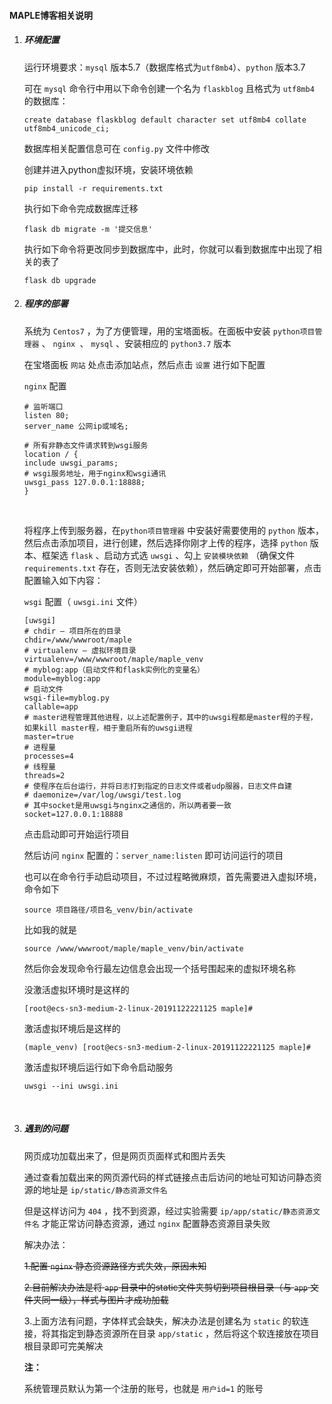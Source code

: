 #### MAPLE博客相关说明

1. ##### 环境配置

   运行环境要求：`mysql` 版本5.7（数据库格式为`utf8mb4`）、`python` 版本3.7

   
   可在 `mysql` 命令行中用以下命令创建一个名为 `flaskblog` 且格式为 `utf8mb4` 的数据库：

   ```mysql
   create database flaskblog default character set utf8mb4 collate utf8mb4_unicode_ci;
   ```

   数据库相关配置信息可在 `config.py` 文件中修改

   

   创建并进入python虚拟环境，安装环境依赖

   ```shell
   pip install -r requirements.txt
   ```

   

   执行如下命令完成数据库迁移

   ```shell
   flask db migrate -m '提交信息'
   ```

   

   执行如下命令将更改同步到数据库中，此时，你就可以看到数据库中出现了相关的表了

   ```shell
   flask db upgrade
   ```

   

2. ##### 程序的部署

   系统为 `Centos7` ，为了方便管理，用的宝塔面板。在面板中安装 `python项目管理器` 、 `nginx `、 `mysql` 、安装相应的 `python3.7` 版本

   在宝塔面板 `网站` 处点击添加站点，然后点击 `设置` 进行如下配置

    `nginx` 配置

       # 监听端口
       listen 80;
       server_name 公网ip或域名;
       
       # 所有非静态文件请求转到wsgi服务
       location / {
       include uwsgi_params;
       # wsgi服务地址，用于nginx和wsgi通讯
       uwsgi_pass 127.0.0.1:18888;
       }

   ​    

   将程序上传到服务器，在`python项目管理器` 中安装好需要使用的 `python` 版本，然后点击添加项目，进行创建，然后选择你刚才上传的程序，选择 `python` 版本、框架选 `flask` 、启动方式选 `uwsgi` 、勾上 `安装模块依赖` （确保文件 `requirements.txt` 存在，否则无法安装依赖），然后确定即可开始部署，点击配置输入如下内容：

   `wsgi` 配置（ `uwsgi.ini` 文件）

       [uwsgi]
       # chdir — 项目所在的目录
       chdir=/www/wwwroot/maple
       # virtualenv — 虚拟环境目录
       virtualenv=/www/wwwroot/maple/maple_venv
       # myblog:app（启动文件和flask实例化的变量名）
       module=myblog:app
       # 启动文件
       wsgi-file=myblog.py
       callable=app
       # master进程管理其他进程，以上述配置例子，其中的uwsgi程都是master程的子程，如果kill master程，相于重启所有的uwsgi进程
       master=true
       # 进程量
       processes=4 
       # 线程量
       threads=2
       # 使程序在后台运行，并将日志打到指定的日志文件或者udp服器，日志文件自建
       # daemonize=/var/log/uwsgi/test.log
       # 其中socket是用uwsgi与nginx之通信的，所以两者要一致
       socket=127.0.0.1:18888
   
   
   
   点击启动即可开始运行项目
   
   然后访问 `nginx` 配置的：`server_name:listen` 即可访问运行的项目
   
   
   
   也可以在命令行手动启动项目，不过过程略微麻烦，首先需要进入虚拟环境，命令如下
   
   ```
   source 项目路径/项目名_venv/bin/activate
   ```
   
   
   
   比如我的就是
   
   ```
   source /www/wwwroot/maple/maple_venv/bin/activate
   ```
   
   

   然后你会发现命令行最左边信息会出现一个括号围起来的虚拟环境名称

   没激活虚拟环境时是这样的

   ```
   [root@ecs-sn3-medium-2-linux-20191122221125 maple]#
   ```
   
   

   激活虚拟环境后是这样的
   ```
   (maple_venv) [root@ecs-sn3-medium-2-linux-20191122221125 maple]#
   ```
   
   

   激活虚拟环境后运行如下命令启动服务
   ```
   uwsgi --ini uwsgi.ini
   ```

​	

3. ##### 遇到的问题

   网页成功加载出来了，但是网页页面样式和图片丢失

   通过查看加载出来的网页源代码的样式链接点击后访问的地址可知访问静态资源的地址是 `ip/static/静态资源文件名`

   但是这样访问为 `404` ，找不到资源，经过实验需要 `ip/app/static/静态资源文件名` 才能正常访问静态资源，通过 `nginx` 配置静态资源目录失败

   

   解决办法：

   ~~1.配置 `nginx` 静态资源路径方式失效，原因未知~~

   ~~2.目前解决办法是将 `app` 目录中的static文件夹剪切到项目根目录（与 `app` 文件夹同一级），样式与图片才成功加载~~

   3.上面方法有问题，字体样式会缺失，解决办法是创建名为 `static` 的软连接，将其指定到静态资源所在目录 `app/static` ，然后将这个软连接放在项目根目录即可完美解决

   

   **注：**

   系统管理员默认为第一个注册的账号，也就是 `用户id=1` 的账号